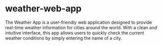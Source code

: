 # weather-web-app
The Weather App is a user-friendly web application designed to provide real-time weather information for cities around the world. With a clean and intuitive interface, this app allows users to quickly check the current weather conditions by simply entering the name of a city.
